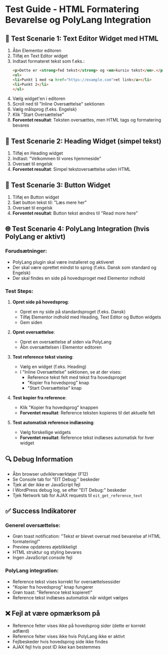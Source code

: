 # Test Guide - HTML Formatering Bevarelse og PolyLang Integration

## 🧪 Test Scenarie 1: Text Editor Widget med HTML
1. Åbn Elementor editoren
2. Tilføj en Text Editor widget
3. Indtast formateret tekst som f.eks.:
   ```html
   <p>Dette er <strong>fed tekst</strong> og <em>kursiv tekst</em>.</p>
   <ul>
   <li>Punkt 1 med <a href="https://example.com">et link</a></li>
   <li>Punkt 2</li>
   </ul>
   ```
4. Vælg widget'en i editoren
5. Scroll ned til "Inline Oversættelse" sektionen
6. Vælg målsprog (f.eks. Engelsk)
7. Klik "Start Oversættelse"
8. **Forventet resultat**: Teksten oversættes, men HTML tags og formatering bevares

## 🧪 Test Scenarie 2: Heading Widget (simpel tekst)
1. Tilføj en Heading widget
2. Indtast: "Velkommen til vores hjemmeside"
3. Oversæt til engelsk
4. **Forventet resultat**: Simpel tekstoversættelse uden HTML

## 🧪 Test Scenarie 3: Button Widget
1. Tilføj en Button widget
2. Sæt button tekst til: "Læs mere her"
3. Oversæt til engelsk
4. **Forventet resultat**: Button tekst ændres til "Read more here"

## 🌐 Test Scenarie 4: PolyLang Integration (hvis PolyLang er aktivt)

### Forudsætninger:
- PolyLang plugin skal være installeret og aktiveret
- Der skal være oprettet mindst to sprog (f.eks. Dansk som standard og Engelsk)
- Der skal findes en side på hovedsproget med Elementor indhold

### Test Steps:
1. **Opret side på hovedsprog**:
   - Opret en ny side på standardsproget (f.eks. Dansk)
   - Tilføj Elementor indhold med Heading, Text Editor og Button widgets
   - Gem siden

2. **Opret oversættelse**:
   - Opret en oversættelse af siden via PolyLang
   - Åbn oversættelsen i Elementor editoren

3. **Test reference tekst visning**:
   - Vælg en widget (f.eks. Heading)
   - I "Inline Oversættelse" sektionen, se at der vises:
     - Reference tekst felt med tekst fra hovedsproget
     - "Kopier fra hovedsprog" knap
     - "Start Oversættelse" knap

4. **Test kopier fra reference**:
   - Klik "Kopier fra hovedsprog" knappen
   - **Forventet resultat**: Reference teksten kopieres til det aktuelle felt

5. **Test automatisk reference indlæsning**:
   - Vælg forskellige widgets
   - **Forventet resultat**: Reference tekst indlæses automatisk for hver widget

## 🔍 Debug Information
- Åbn browser udviklerværktøjer (F12)
- Se Console tab for "EIT Debug:" beskeder
- Tjek at der ikke er JavaScript fejl
- I WordPress debug log, se efter "EIT Debug:" beskeder
- Tjek Network tab for AJAX requests til `eit_get_reference_text`

## ✅ Success Indikatorer

### Generel oversættelse:
- Grøn toast notification: "Tekst er blevet oversat med bevarelse af HTML formatering!"
- Preview opdateres øjeblikkeligt
- HTML struktur og styling bevares
- Ingen JavaScript console fejl

### PolyLang integration:
- Reference tekst vises korrekt for oversættelsessider
- "Kopier fra hovedsprog" knap fungerer
- Grøn toast: "Reference tekst kopieret!"
- Reference tekst indlæses automatisk når widget vælges

## ❌ Fejl at være opmærksom på
- Reference felter vises ikke på hovedsprog sider (dette er korrekt adfærd)
- Reference felter vises ikke hvis PolyLang ikke er aktivt
- Fejlbeskeder hvis hovedsprog side ikke findes
- AJAX fejl hvis post ID ikke kan bestemmes
